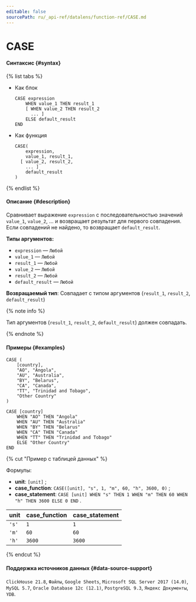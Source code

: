 ```yaml
---
editable: false
sourcePath: ru/_api-ref/datalens/function-ref/CASE.md
---
```


# CASE



#### Синтаксис {#syntax}

{% list tabs %}

- Как блок

  ```
  CASE expression
      WHEN value_1 THEN result_1
      [ WHEN value_2 THEN result_2
        ... ]
      ELSE default_result
  END
  ```

- Как функция

  ```
  CASE(
      expression,
      value_1, result_1,
    [ value_2, result_2,
      ... ]
      default_result
  )
  ```

{% endlist %}

#### Описание {#description}
Сравнивает выражение `expression` с последовательностью значений `value_1`, `value_2`, ... и возвращает результат для первого совпадения.
Если совпадений не найдено, то возвращает `default_result`.

**Типы аргументов:**
- `expression` — `Любой`
- `value_1` — `Любой`
- `result_1` — `Любой`
- `value_2` — `Любой`
- `result_2` — `Любой`
- `default_result` — `Любой`


**Возвращаемый тип**: Совпадает с типом аргументов (`result_1`, `result_2`, `default_result`)

{% note info %}

Тип аргументов (`result_1`, `result_2`, `default_result`) должен совпадать.

{% endnote %}


#### Примеры {#examples}

```
CASE (
    [country],
    "AO", "Angola",
    "AU", "Australia",
    "BY", "Belarus",
    "CA", "Canada",
    "TT", "Trinidad and Tobago",
    "Other Country"
)
```

```
CASE [country]
    WHEN "AO" THEN "Angola"
    WHEN "AU" THEN "Australia"
    WHEN "BY" THEN "Belarus"
    WHEN "CA" THEN "Canada"
    WHEN "TT" THEN "Trinidad and Tobago"
    ELSE "Other Country"
END
```

{% cut "Пример с таблицей данных" %}


Формулы:

- **unit**: `[unit]` ;
- **case_function**: `CASE([unit], "s", 1, "m", 60, "h", 3600, 0)` ;
- **case_statement**: `CASE [unit] WHEN "s" THEN 1 WHEN "m" THEN 60 WHEN "h" THEN 3600 ELSE 0 END` .

| **unit**   | **case_function**   | **case_statement**   |
|:-----------|:--------------------|:---------------------|
| `'s'`      | `1`                 | `1`                  |
| `'m'`      | `60`                | `60`                 |
| `'h'`      | `3600`              | `3600`               |

{% endcut %}


#### Поддержка источников данных {#data-source-support}

`ClickHouse 21.8`, `Файлы`, `Google Sheets`, `Microsoft SQL Server 2017 (14.0)`, `MySQL 5.7`, `Oracle Database 12c (12.1)`, `PostgreSQL 9.3`, `Яндекс Документы`, `YDB`.
